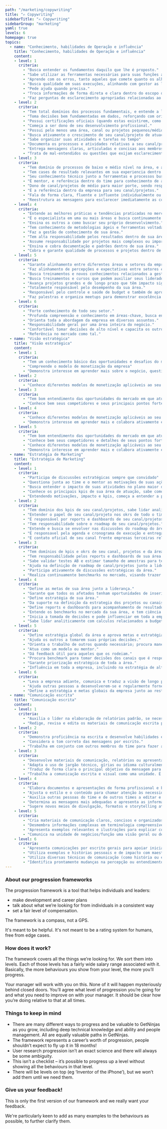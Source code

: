 ```yaml
---
path: "/marketing/copywriting"
title: "✍️ Copywriting"
sidebarTitle: "✍️ Copywriting"
sidebarGroup: "marketing"
yaml: true
levels: 6
homepage: true
topics:
  - name: "Conhecimento, habilidades de Operação e influência"
    title: "Conhecimento, habilidades de Operação e influência"
    content:
    - level: 1
      criteria: 
        - "Busca entender os fundamentos daquilo que lhe é proposto."
        - "Sabe utilizar as ferramentas necessárias para suas funções atuais, mas continua se aprofundando nas mesmas para suas atividades futuras."
        - "Aprende com os erros, tanto aqueles que comete quanto os alheios."
        - "Busca qualidade em suas execuções, alinhando com gestor as limitações de tempo e budget."
        - "Pede ajuda quando precisa."
        - "Troca informações de forma direta e clara dentro do escopo de trabalho."
        - "Faz perguntas de esclarecimento apropriadas relacionadas ao próprio trabalho durante as comunicações com outros."
    - level: 2
      criteria: 
        - "Tem total domínios dos processos fundamentais, e entende a lógica estrutural de campanhas e contas de canais distintos."
        - "Toma decisões bem fundamentadas em dados, reforçando com orientação da gestão, visando contribuições significativas."
        - "Possui certificações oficiais (quando estas existirem, como as do Google, Facebook e Exact Target)."
        - "Começa a ser dono de seu desenvolvimento profissional."
        - "Possui pelo menos uma área, canal ou projetos pequenos/médios em que é dono."
        - "Busca ativamente o crescimento de seu canal/projeto de atuação e é responsavel pelo resultado do memso."
        - "Sabe organizar suas atividades e tarefas no tempo"
        - "Documenta os processos e atividades relativas a seu canal/projeto (segundo orientação de mentor)"
        - "Entrega mensagens claras, articuladas e concisas aos membros da equipe e de outros squads."
        - "Trata de mal-entendidos ou questões que exijam esclarecimento ao falar com os outros ao reafirmar as informações muito diferentes."
    - level: 3
      criteria: 
        - "Tem domínio de processos de baixo e médio nível na área, e alto nível em seu canal/projetos."
        - "Tem cases de resultado relevantes em sua experiencia dentro da área (de dentro ou fora do GetNinjas)"
        - "Seu conhecimento técnico junto a ferramentas e processos busca estar na crista da onda de sua área, discutindo continuamente com outras empresas, e buscando material referente a novas praticas e features (ex. capaz de discutir de frente com especialistas do Google sobre Google Ads, ou a times de mkt/crm de outras empresas)."
        - "É mentor, e referência dentro do time para conhecimento de área."
        - "Dono de canal/projetos de médio para maior porte, sendo responsavel por seu cronograma, documentações, entregas e também da instrução de colaboradores envolvidos com os mesmos. "
        - "É a referência dentro da empresa para seu canal/projetos."
        - "Fala de forma clara, fluente e influente individualmente ou com outros grupos/pessoas."
        - "Reestrutura as mensagens para esclarecer imediatamente as confusões ou mal-entendidos, ou para modificar o tom."
    - level: 4
      criteria: 
        - "Entende as melhores práticas e tendências praticadas no mercado, faz muito benchmark, além de estar por dentro de novos canais e estratégias."
        - "É o especialista em uma ou mais áreas e busca continuamente formar novos especialistas de sua especialidade."
        - "Ensina os outros a como buscar seu próprio desenvolvimento."
        - "Tem conhecimento de metodologias ágeis e ferramentas voltadas para coordenação e organização de projetos de forma eficiente e ordenada"
        - "Faz a gestão de conhecimento de sua área."
        - "Tem alta responsabilidade pelos resultados dentro de sua área."
        - "Assume responsabilidade por projetos mais complexos ou importantes."
        - "Ensina e cobra documentação e padrões dentro de sua área."
        - "Cobra e garante qualidade de processos e projetos dentro de sua área."
    - level: 5
      criteria: 
        - "Garante alinhamento entre diferentes áreas e setores da empresa para projetos mais relevantes de seu setor, principalmente quando os mesmos precisam do suporte destas outras áreas ou setores."
        - "Faz alinhamento de percepções e expectativas entre setores e áreas diferentes dentro da empresa."
        - "Busca treinamentos e novos conhecimentos relacionados a gestão pessoal e motivação para seu setor"
        - "Busca treinamentos e cursos que podem auxiliar seus liderados a se desenvolverem"
        - "Avança projetos grandes e de longo prazo que têm impacto significativo nos negócios."
        - "Totalmente responsável pelo desempenho da sua área."
        - "Responsável pelo controle e saúde de budget e também de aprovação de pagamentos e outras transações financeiras da área."
        - "Faz palestras e organiza meetups para demonstrar excelência de seu setor fora e dentro da empresa."
    - level: 6
      criteria: 
        - "Forte conhecimento de todo seu setor."
        - "Profunda compreensão e conhecimento em áreas-chave, busca entender estas e novas áreas externamente."
        - "Orienta toda a abordagem da empresa em diversos assuntos."
        - "Responsabilidade geral por uma área inteira do negócio."
        - "Confortável tomar decisões de alto nível e capacita os outros a tomar decisões."
        - "Referência no mercado como tal."
  - name: "Visão estratégica"
    title: "Visão estratégica"
    content:
    - level: 1
      criteria: 
        - "Tem um conhecimento básico das oportunidades e desafios do mercado em que atua"
        - "Compreende o modelo de monetização da empresa"
        - "Demonstra interesse em aprender mais sobre o negócio, questionando constantemente sua liderança, e respeitando a disponibilidade, também a de outros times e dos pms nos squads."
    - level: 2
      criteria: 
        - "Conhece diferentes modelos de monetização aplicáveis ao seu negócio"
    - level: 3
      criteria: 
        - "Tem bom entendimento das oportunidades do mercado em que atua e também seus desafios"
        - "Conhece bem seus competidores e seus principais pontos fortes / fracos"
    - level: 4
      criteria: 
        - "Conhece diferentes modelos de monetização aplicáveis ao seu negócio, entendendo seus trade-offs"
        - "Demonstra interesse em aprender mais e colabora ativamente em discussões sobre o negócio"
    - level: 5
      criteria: 
        - "Tem bom entendimento das oportunidades do mercado em que atua e também seus desafios"
        - "Conhece bem seus competidores e detalhes de seus pontos fortes / fracos"
        - "Conhece diferentes modelos de monetização aplicáveis ao seu negócio, entendendo seus trade-offs"
        - "Demonstra interesse em aprender mais e colabora ativamente em discussões sobre o negócio"
  - name: "Estratégia de Marketing"
    title: "Estratégia de Marketing"
    content:
    - level: 1
      criteria: 
        - "Participa de discussões estratégicas sempre que convidado"
        - "Questiona junta ao time e o mentor as motivações de suas ações atuais."
        - "Busca entender o impacto de suas atividades no plano maior da área"
        - "Conhece os principais kpis de sua área de atuação, sabe como eles se correlacionam entre si, além de entender como são afetados por seus projetos."
        - "Entendendo motivações, impacto e kpis, começa a entender a prioridade entre suas diferentes tarefas."
    - level: 2
      criteria: 
        - "Tem domínio dos kpis de seu canal/projetos, sabe lidar analiticamente com os mesmos, para dimensionar seu impacto e escala."
        - "Entender o papel de seu canal/projeto nos okrs de todo o time."
        - "É responsável por reports e dashboards de seu canal/projetos (mesmo que não tenha desenvolvido os mesmos)"
        - "Tem responsabilidade sobre o roadmap de seu canal/projetos."
        - "Entende e busca se envolver nas discussões do roadmap do área onde está contido."
        - "É responsavel pela agenda e cronograma de execução e entregas de seu canal/projetos."
        - "É contato oficial de seu canal frente empresas terceiras relacionadas ao mesmo, quando necessário."
    - level: 3
      criteria: 
        - "Tem domínios de kpis e okrs de seu canal, projetos e da área."
        - "Tem responsabilidade pelos reports e dashboards de sua área."
        - "Sabe validar testes AB e estimar tamanho de amostras para testes."
        - "Ajuda na definição de roadmap de canal/projetos junto a liderança/mentores, e auxilia colaboradores mais juniores em seus proprios canais/projetos."
        - "Participa ativamente de discussões estratégicas da área."
        - "Realiza continuamente benchmarks no mercado, visando trazer novas estratégias e ações."
    - level: 4
      criteria: 
        - "Define as metas de sua área junto a liderança."
        - "Garante que todos os afetados tenham oportunidades de inserir decisões relevantes."
        - "Define estratégia de sua área."
        - "Da suporte na definição da estrategia dos projetos ou canais dos colaboradores mais juniores do time."
        - "Define reports e dashboards para acompanhamento de resultados de sua área para toda empresa"
        - "Entende os benchmarks no mercado da sua área, e tem ciência dos principais gaps atuais"
        - "Inicia a tomada de decisões e pode influenciar em toda a empresa."
        - "Sabe lidar analiticamente com calculos relacionados a budget, impacto e todos os kpis pertinentes ao projeto em que estiver trabalhando, ou mesmo a maioria dos projetos da área."
    - level: 5
      criteria: 
        - "Define estratégia global da área e aprova metas e estratégias locais da mesmo."
        - "Ajuda os outros a tomarem suas próprias decisões."
        - "Orienta o trabalho de outros quando necessário; procura maneiras de ajudar outras pessoas da equipe a realmente brilhar e desenvolver suas próprias habilidades."
        - "Atua como um modelo ou mentor."
        - "Dá feedback útil para aqueles que os rodeiam."
        - "Procura benchmark para tomar decisões dos canais que é responsável"
        - "Garante priorização estratégica de toda a área."
        - "Influência em toda a empresa, incluindo na estratégia de alto nível."
    - level: 6
      criteria: 
        - "Leva a empresa adiante, comunica e traduz a visão de longo prazo."
        - "Ajuda outras pessoas a desenvolverem-se e regularmente fornece um feedback perspicaz e útil para as pessoas em toda a empresa."
        - "Define a estratégia e metas globais da empresa junto ao restante da alto liderança da empresa."
  - name: "Comunicação escrita"
    title: "Comunicação escrita"
    content:
    - level: 1
      criteria: 
        - "Auxilia o líder na elaboração de relatórios padrão, se necessário, e obtém exposição para o estilo de escrita e terminologia utilizada dentro da organização."
        - "Redige, revisa e edita os materiais de comunicação escrita para garantir correção gramatical, ortográfica e simétrica."
    - level: 2
      criteria: 
        - "Demonstra proficiência na escrita e desenvolve habilidades escritas continuamente."
        - "Considera o tom correto das mensagens por escrito."
        - "Trabalha em conjunto com outros membros do time para fazer adequações textuais para diferentes formatos de divulgação"
    - level: 3
      criteria: 
        - "Desenvolve materiais de comunicação, relatórios ou apresentações a serem usados pela equipe; escreve de modo a atrair a atenção do leitor."
        - "Adapta o uso de jargão técnico, gírias ou idioma culturalmente insensível ao criar comunicados de compreensão do público."
        - "Traduz de forma clara o principal objetivo da mensagem para o leitor final"
        - "Trabalha a comunicação escrita e visual como uma unidade. É capaz de trabalhar o texto de forma fluida e alinhada ao template e formato necessários"
    - level: 4
      criteria: 
        - "Elabora documentos e apresentações de forma profissional e bem organizada; edita produtos por escrito de colegas para garantir que eles sejam apresentados de modo profissional."
        - "Ajusta o estilo e o conteúdo para chamar atenção às necessidades específicas e nível de compreensão do público."
        - "Auxilia outras pessoas do time e de outros times a editar e corrigir textos gramaticais a fim de garantir a boa comunicação da empresa."
        - "Determina as mensagens mais adequadas e apresenta as informações com confiança a diversos grupos."
        - "Sugere novos meios de divulgação, formatos e storytelling atrelados aos objetivos da ação"
    - level: 5
      criteria: 
        - "Cria materiais de comunicação claros, concisos e organizados para uso da área ou de outros squads."
        - "Desmembra informações complexas em terminologia compreensível e conceitos acionáveis e estrutura  as informações para garantir o entendimento."
        - "Apresenta exemplos relevantes e ilustrações para explicar conceitos; articula as informações de modo que possam ser interpretadas e entendidas em níveis no departamento."
        - "Comunica na unidade de negócios/função uma visão geral ou detalhada, dependendo da situação."
    - level: 6
      criteria: 
        - "Apresenta comunicações por escrito gerais para apoiar iniciativas estratégicas, dando orientação e finalidade aos esforços coletivos dos outros."
        - "Utiliza exemplos e histórias pessoais e de impacto com maestria para criar uma conexão com os públicos e desenvolver um chamado para a ação."
        - "Utiliza diversas técnicas de comunicação (como história ou empatia) e ajusta a linguagem corporal para uma comunicação mais eficiente de mensagens complexas."
        - "Identifica prontamente mudanças na percepção ou entendimento pelo público da mensagem e adapta o conteúdo ou entrega das mensagens."
---
```

### About our progression frameworks
The progression framework is a tool that helps individuals and leaders:
- make development and career plans
- talk about what we’re looking for from individuals in a consistent way
- set a fair level of compensation.

The framework is a compass, not a GPS.

It's meant to be helpful. It's not meant to be a rating system for humans, free from edge cases.

### How does it work?
The framework covers all the things we’re looking for. We sort them into levels. Each of those levels has a fairly wide salary range associated with it. Basically, the more behaviours you show from your level, the more you’ll progress.

Your manager will work with you on this. None of it will happen mysteriously behind closed doors. You’ll agree what level of progression you’re going for and what you need to improve on with your manager. It should be clear how you’re doing relative to that at all times.

### Things to keep in mind
- There are many different ways to progress and be valuable to GetNinjas as you grow, including deep technical knowledge and ability and people management. All are equally valuable paths in GetNinjas.
- The framework represents a career’s worth of progression, people shouldn’t expect to fly up it in 18 months!
- User research progression isn’t an exact science and there will always be some ambiguity.
- This isn’t a checklist – it’s possible to progress up a level without showing all the behaviours in that level.
- There will be levels on top (eg ‘Inventor of the iPhone’), but we won’t add them until we need them.

### Give us your feedback!
This is only the first version of our framework and we really want your feedback.

We're particularly keen to add as many examples to the behaviours as possible, to further clarify them.